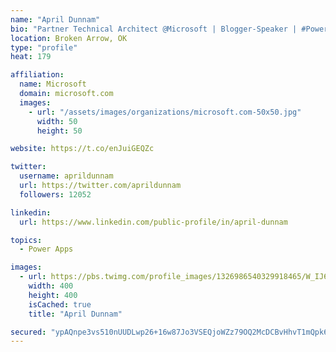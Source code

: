 ```yaml
---
name: "April Dunnam"
bio: "Partner Technical Architect @Microsoft | Blogger-Speaker | #PowerApps, #PowerAutomate, #Office365, #SharePoint | #WIT | #Karaoke Queen"
location: Broken Arrow, OK
type: "profile"
heat: 179

affiliation:
  name: Microsoft
  domain: microsoft.com
  images:
    - url: "/assets/images/organizations/microsoft.com-50x50.jpg"
      width: 50
      height: 50

website: https://t.co/enJuiGEQZc

twitter:
  username: aprildunnam
  url: https://twitter.com/aprildunnam
  followers: 12052

linkedin:
  url: https://www.linkedin.com/public-profile/in/april-dunnam

topics:
  - Power Apps

images:
  - url: https://pbs.twimg.com/profile_images/1326986540329918465/W_IJ6Ih2_400x400.jpg
    width: 400
    height: 400
    isCached: true
    title: "April Dunnam"

secured: "ypAQnpe3vs510nUUDLwp26+16w87Jo3VSEQjoWZz79OQ2McDCBvHhvT1mQpk6f0DD2t6pYZPCFISUDsIb8vYCT7IMB1OgrZRFnYsjCO4oh4PpoKS59T6mPLtPaXIceN56Dsa2qCpfwSUcO+UNeBz0eYqcc/azt4yQoUrnhxVOSljHFQV3DvrjTlsUXSiQM0MvRjoxJ4LKhcT5X9AdHeS/oZ63v+Ld1QJMEISl/5lChhZjutLppA+zJDYM1/kqeG2kPVi3DLAJkn3qODg/2Nomq8MiWnGmDR1afVOo+mf++o5Tq6O2tZK0GJ7tYVpKKc+eSHoZtH1zaxpgmEhyTyIDEZwykFSyqhu9VHa6zUxGfzvFeYdT7N8uuk8/Zy6V3h8dK8TfFHAbjVUuP9GerPUAXCxQ/sBVVsSpA2yhjkQh0E=;0r4fsrFUwFb/w//7bnBdtQ=="
---
```


